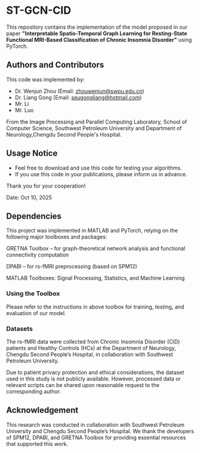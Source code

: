 # ST-GCN-CID

This repository contains the implementation of the model proposed in our paper **"Interpretable Spatio-Temporal Graph Learning for Resting-State Functional MRI-Based Classification of Chronic Insomnia Disorder"**  using PyTorch.

## Authors and Contributors

This code was implemented by:

- Dr. Wenjun Zhou (Email: zhouwenjun@swpu.edu.cn)
- Dr. Liang Gong (Email: seugongliang@hotmail.com)
- Mr. Li
- Mr. Luo

From the Image Processing and Parallel Computing Laboratory, School of Computer Science, Southwest Petroleum University and Department of Neurology,Chengdu Second People's Hospital.

## Usage Notice

- Feel free to download and use this code for testing your algorithms.
- If you use this code in your publications, please inform us in advance.

Thank you for your cooperation!

Date: Oct 10, 2025

## Dependencies

This project was implemented in MATLAB and PyTorch, relying on the following major toolboxes and packages:

GRETNA Toolbox – for graph-theoretical network analysis and functional connectivity computation

DPABI – for rs-fMRI preprocessing (based on SPM12)

MATLAB Toolboxes: Signal Processing, Statistics, and Machine Learning

### Using the Toolbox

Please refer to the instructions in above toolbox for training, testing, and evaluation of our model.

### Datasets

The rs-fMRI data were collected from Chronic Insomnia Disorder (CID) patients and Healthy Controls (HCs)
at the Department of Neurology, Chengdu Second People’s Hospital, in collaboration with Southwest Petroleum University.

Due to patient privacy protection and ethical considerations, the dataset used in this study is not publicly available.
However, processed data or relevant scripts can be shared upon reasonable request to the corresponding author.

## Acknowledgement

This research was conducted in collaboration with Southwest Petroleum University and Chengdu Second People’s Hospital.
We thank the developers of SPM12, DPABI, and GRETNA Toolbox for providing essential resources that supported this work.
